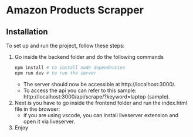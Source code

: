 # Amazon Products Scrapper

## Installation

To set up and run the project, follow these steps:

1. Go inside the backend folder and do the following commands
    ```bash
    npm install # to install node dependencies
    npm run dev # to run the server
    ```
    - The server should now be accessible at http://localhost:3000/.
    - To access the api you can refer to this sample: http://localhost:3000/api/scrape/?keyword=laptop (sample).
2. Next is you have to go inside the frontend folder and run the index.html file in the browser:
    - if you are using vscode, you can install liveserver extension and open it via liveserver.
3. Enjoy
